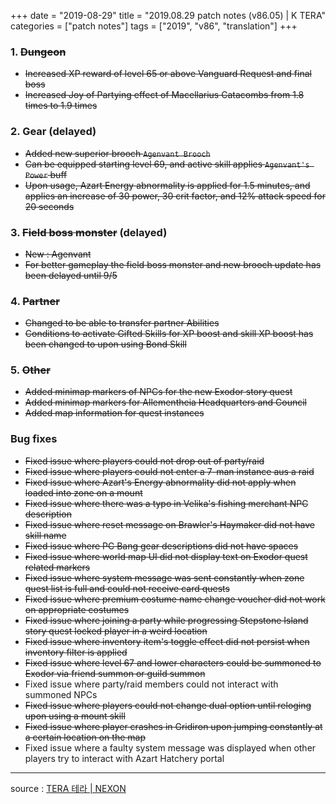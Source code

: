 +++
date = "2019-08-29"
title = "2019.08.29 patch notes (v86.05) | K TERA"
categories = ["patch notes"]
tags = ["2019", "v86", "translation"]
+++

### 1. ~~Dungeon~~
- ~~Increased XP reward of level 65 or above Vanguard Request and final boss~~
- ~~Increased Joy of Partying effect of Macellarius Catacombs from 1.8 times to 1.9 times~~

### 2. Gear (delayed)
- ~~Added new superior brooch `Agenvant Brooch`~~
- ~~Can be equipped starting level 69, and active skill applies `Agenvant's Power` buff~~
- ~~Upon usage, Azart Energy abnormality is applied for 1.5 minutes, and applies an increase of 30 power, 30 crit factor, and 12% attack speed for 20 seconds~~

### 3. ~~Field boss monster~~ (delayed)
- ~~New : Agenvant~~
- ~~For better gameplay the field boss monster and new brooch update has been delayed until 9/5~~

### 4. ~~Partner~~
- ~~Changed to be able to transfer partner Abilities~~
- ~~Conditions to activate Gifted Skills for XP boost and skill XP boost has been changed to upon using Bond Skill~~

### 5. ~~Other~~
- ~~Added minimap markers of NPCs for the new Exodor story quest~~
- ~~Added minimap markers for Allementheia Headquarters and Council~~
- ~~Added map information for quest instances~~

### Bug fixes
- ~~Fixed issue where players could not drop out of party/raid~~
- ~~Fixed issue where players could not enter a 7-man instance aus a raid~~
- ~~Fixed issue where Azart's Energy abnormality did not apply when loaded into zone on a mount~~
- ~~Fixed issue where there was a typo in Velika's fishing merchant NPC description~~
- ~~Fixed issue where reset message on Brawler's Haymaker did not have skill name~~
- ~~Fixed issue where PC Bang gear descriptions did not have spaces~~
- ~~Fixed issue where world map UI did not display text on Exodor quest related markers~~
- ~~Fixed issue where system message was sent constantly when zone quest list is full and could not receive card quests~~
- ~~Fixed issue where premium costume name change voucher did not work on appropriate costumes~~
- ~~Fixed issue where joining a party while progressing Stepstone Island story quest locked player in a weird location~~
- ~~Fixed issue where inventory item's toggle effect did not persist when inventory filter is applied~~
- ~~Fixed issue where level 67 and lower characters could be summoned to Exodor via friend summon or guild summon~~
- Fixed issue where party/raid members could not interact with summoned NPCs
- ~~Fixed issue where players could not change dual option until reloging upon using a mount skill~~
- ~~Fixed issue where player crashes in Gridiron upon jumping constantly at a certain location on the map~~
- Fixed issue where a faulty system message was displayed when other players try to interact with Azart Hatchery portal

----

source : [TERA 테라 | NEXON](http://tera.nexon.com/news/update/view.aspx?n4articlesn=407)

